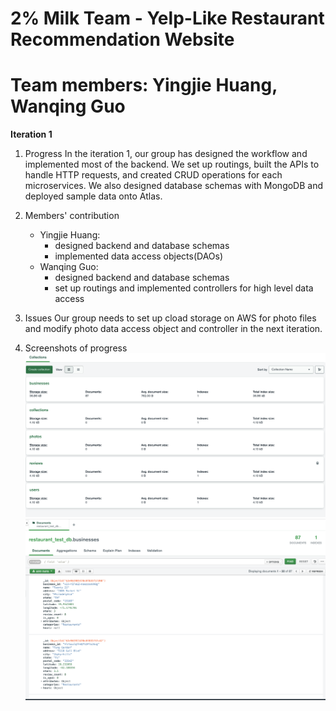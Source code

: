 # 2% Milk Team - Yelp-Like Restaurant Recommendation Website
# Team members: Yingjie Huang, Wanqing Guo

**Iteration 1**

1. Progress
    In the iteration 1, our group has designed the workflow and implemented most of the backend. We set up routings, built the APIs to handle HTTP requests, and created CRUD operations for each microservices. We also designed database schemas with MongoDB and deployed sample data onto Atlas.
2. Members' contribution
    - Yingjie Huang:
        - designed backend and database schemas
        - implemented data access objects(DAOs)
    - Wanqing Guo:
        - designed backend and database schemas
        - set up routings and implemented controllers for high level data access
    
3. Issues
    Our group needs to set up cload storage on AWS for photo files and modify photo data access object and controller in the next iteration. 

4. Screenshots of progress
    <img width="1440" alt="mongodb setup" src="/screenshot/mongoDB_setup.png">
    <img width="1440" alt="database example" src="/screenshot/database_example.png">